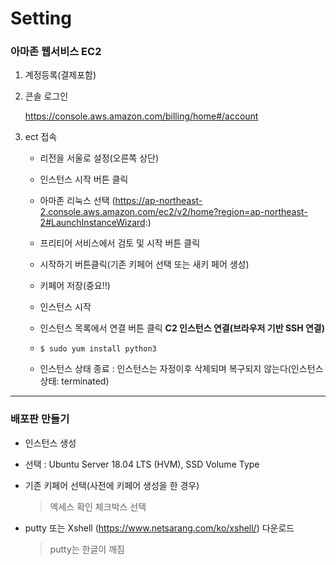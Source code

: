 # Setting



### 아마존 웹서비스 EC2 

1. 계정등록(결제포함)

2. 콘솔 로그인

   https://console.aws.amazon.com/billing/home#/account

3. ect 접속

   - 리전을 서울로 설정(오른쪽 상단)

   - 인스턴스 시작 버튼 클릭

   - 아마존 리눅스 선택 (https://ap-northeast-2.console.aws.amazon.com/ec2/v2/home?region=ap-northeast-2#LaunchInstanceWizard:)

   - 프리티어 서비스에서 검토 및 시작 버튼 클릭

   - 시작하기 버튼클릭(기존 키페어 선택 또는 새키 페어 생성)

   - 키페어 저장(중요!!)

   - 인스턴스 시작

   - 인스턴스 목록에서 연결 버튼 클릭 **C2 인스턴스 연결(브라우저 기반 SSH 연결)**

   - ```shell
     $ sudo yum install python3
     ```

   - 인스턴스 상태 종료 : 인스턴스는 자정이후 삭제되며 복구되지 않는다(인스턴스 상태: terminated)



---



### 배포판 만들기

- 인스턴스 생성

- 선택 : Ubuntu Server 18.04 LTS (HVM), SSD Volume Type

- 기존 키페어 선택(사전에 키페어 생성을 한 경우)

  >엑세스 확인 체크박스 선택

- putty 또는 Xshell (https://www.netsarang.com/ko/xshell/) 다운로드

  > putty는 한글이 깨짐

